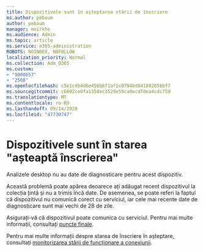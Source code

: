 ```yaml
---
title: Dispozitivele sunt în așteptarea stării de înscriere
ms.author: pebaum
author: pebaum
manager: mnirkhe
ms.audience: Admin
ms.topic: article
ms.service: o365-administration
ROBOTS: NOINDEX, NOFOLLOW
localization_priority: Normal
ms.collection: Adm_O365
ms.custom:
- "9000657"
- "2508"
ms.openlocfilehash: c5e1cdb4d6e456b6f1af1c0794bd04180205bbf7
ms.sourcegitcommit: c6692ce0fa1358ec3529e59ca0ecdfdea4cdc759
ms.translationtype: MT
ms.contentlocale: ro-RO
ms.lasthandoff: 09/14/2020
ms.locfileid: "47730747"
---
```

# <a name="devices-are-in-awaiting-enrollment-state"></a>Dispozitivele sunt în starea "așteaptă înscrierea"

Analizele desktop nu au date de diagnosticare pentru acest dispozitiv. 

Această problemă poate apărea deoarece ați adăugat recent dispozitivul la colecția țintă și nu a trimis încă date. De asemenea, se poate referi la faptul că dispozitivul nu comunică corect cu serviciul, iar cele mai recente date de diagnosticare sunt mai vechi de 28 de zile.

Asigurați-vă că dispozitivul poate comunica cu serviciul. Pentru mai multe informații, consultați [puncte finale](https://docs.microsoft.com/configmgr/desktop-analytics/enable-data-sharing#endpoints).

Pentru mai multe informații despre starea de înscriere în așteptare, consultați [monitorizarea stării de funcționare a conexiunii](https://docs.microsoft.com/configmgr/desktop-analytics/monitor-connection-health#awaiting-enrollment).